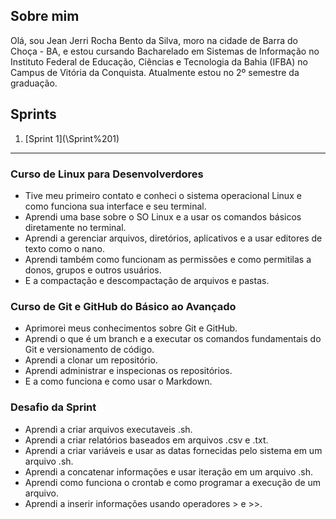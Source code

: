 ## Sobre mim

Olá, sou Jean Jerri Rocha Bento da Silva, moro na cidade de Barra do Choça - BA, e estou cursando Bacharelado em Sistemas de Informação no Instituto Federal de Educação, Ciências e Tecnologia da Bahia (IFBA) no Campus de Vitória da Conquista. Atualmente estou no 2º semestre da graduação.

## Sprints

1. [Sprint 1](\Sprint%201\)

---

### Curso de Linux para Desenvolverdores

- Tive meu primeiro contato e conheci o sistema operacional Linux e como funciona sua interface e seu terminal.
- Aprendi uma base sobre o SO Linux e a usar os comandos básicos diretamente no terminal.
- Aprendi a gerenciar arquivos, diretórios, aplicativos e a usar editores de texto como o nano.
- Aprendi também como funcionam as permissões e como permitilas a donos, grupos e outros usuários.
- E a compactação e descompactação de arquivos e pastas.

### Curso de Git e GitHub do Básico ao Avançado

- Aprimorei meus conhecimentos sobre Git e GitHub.
- Aprendi o que é um branch e a executar os comandos fundamentais do Git e versionamento de código.
- Aprendi a clonar um repositório.
- Aprendi administrar e inspecionas os repositórios.
- E a como funciona e como usar o Markdown.

### Desafio da Sprint

- Aprendi a criar arquivos executaveis .sh.
- Aprendi a criar relatórios baseados em arquivos .csv e .txt.
- Aprendi a criar variáveis e usar as datas fornecidas pelo sistema em um arquivo .sh.
- Aprendi a concatenar informações e usar iteração em um arquivo .sh.
- Aprendi como funciona o crontab e como programar a execução de um arquivo.
- Aprendi a inserir informações usando operadores > e >>.
